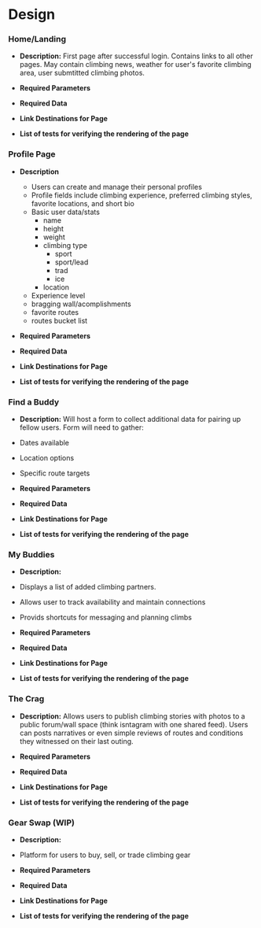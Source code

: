 # Design

### Home/Landing
* __Description:__ 
First page after successful login.  Contains links to all other pages.  May contain climbing news, weather for user's favorite climbing area, user submtitted climbing photos.
* __Required Parameters__

* __Required Data__

* __Link Destinations for Page__

* __List of tests for verifying the rendering of the page__

### Profile Page
* __Description__
  * Users can create and manage their personal profiles
  * Profile fields include climbing experience, preferred climbing styles, favorite locations, and short bio
  * Basic user data/stats
    * name 
    * height
    * weight
    * climbing type
      * sport
      * sport/lead
      * trad
      * ice  
    * location
  * Experience level
  * bragging wall/acomplishments
  * favorite routes
  * routes bucket list 

* __Required Parameters__

* __Required Data__

* __Link Destinations for Page__

* __List of tests for verifying the rendering of the page__

### Find a Buddy
* __Description:__
Will host a form to collect additional data for pairing up fellow users. Form will need to gather:
* Dates available
* Location options
* Specific route targets

* __Required Parameters__

* __Required Data__

* __Link Destinations for Page__

* __List of tests for verifying the rendering of the page__

### My Buddies
* __Description:__ 
 * Displays a list of added climbing partners.
 * Allows user to track availability and maintain connections
 * Provids shortcuts for messaging and planning climbs
* __Required Parameters__

* __Required Data__

* __Link Destinations for Page__

* __List of tests for verifying the rendering of the page__

### The Crag
* __Description:__ 
Allows users to publish climbing stories with photos to a public forum/wall space (think isntagram with one shared feed). Users can posts narratives or even simple reviews of routes and conditions they witnessed on their last outing.
* __Required Parameters__

* __Required Data__

* __Link Destinations for Page__

* __List of tests for verifying the rendering of the page__


### Gear Swap (WIP)
* __Description:__ 
 * Platform for users to buy, sell, or trade climbing gear
* __Required Parameters__

* __Required Data__

* __Link Destinations for Page__

* __List of tests for verifying the rendering of the page__


